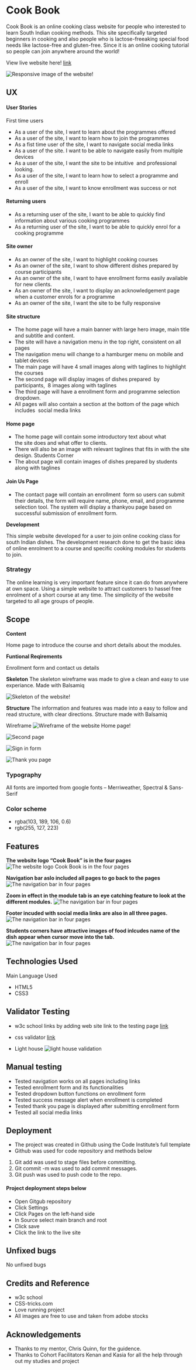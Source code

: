 # Cook Book
Cook Book is an online cooking class website for people who interested to learn South Indian cooking methods. This site specifically targeted beginners in cooking and also people who is lactose-freeaking special food needs like lactose-free and gluten-free. Since it is an online cooking tutorial so people can join anywhere around the world!


View live website here! <a href="https://minumthomas.github.io/CookBook/">link</a>

![Responsive image of the website!](/assets/image/responsive%20image%20readme.png "responsive image of the website")
## UX

#### User Stories
First time users
- As a user of the site, I want to learn about the programmes offered 
- As a user of the site, I want to learn how to join the programmes 
- As a fist time user of the site, I want to navigate social media links 
- As a user of the site. I want to be able to navigate easily from multiple devices 
- As a user of the site, I want the site to be intuitive  and professional looking.
- As a user of the site, I want to learn how to select a programme and enroll 
- As a user of the site, I want to know enrollment was success or not 

#### Returning users

- As a returning user of the site, I want to be able to quickly find information about various cooking programmes 
- As a returning user of the site, I want to be able to quickly enrol for a cooking programme 

#### Site owner

- As an owner of the site, I want to highlight cooking courses  
- As an owner of the site, I want to show different dishes prepared by course participants
- As an owner of the site, I want to have enrollment forms easily available for new clients.
- As an owner of the site, I want to display an acknowledgement page when a customer enrols for a programme 
- As an owner of the site, I want the site to be fully responsive 
 
#### Site structure

- The home page will have a main banner with large hero image, main title and subtitle and content. 
- The site will have a navigation menu in the top right, consistent on all pages
- The navigation menu will change to a hamburger menu on mobile and tablet devices 
- The main page will have 4 small images along with taglines to highlight the courses 
- The second page will display images of dishes prepared  by participants,  8 images along with taglines 
- The third page will have a enrollment form and programme selection dropdown. 
 
- All pages will also contain a section at the bottom of the page which includes  social media links
#### Home page
- The home page will contain some introductory text about what the site does and what offer to clients.
 
- There will also be an image with relevant taglines that fits in with the site design.
Students Corner
- The about page will contain images of dishes prepared by students along with taglines
#### Join Us Page
- The contact page will contain an enrollment  form so users can submit their details, the form will require name, phone, email, and programme selection tool. The system will display a thankyou page based on successful submission of enrollment form.



**Development**

This simple website developed for a user to join online cooking class for south Indian dishes. The development research done to get the basic idea of online enrolment to a course and specific cooking modules for students to join.

### Strategy
The online learning is very important feature since it can do from anywhere at own space. Using a simple website to attract customers to hassel free enrolment of a short course at any time. The simplicity of the website targeted to all age groups of people.


## Scope

__Content__

Home page to introduce the course and short details about the modules. 

__Funtional Reqirements__

Enrollment form and contact us details


**Skeleton**
The skeleton wireframe was made to give a clean and easy to use experiance.
Made with Balsamiq

![Skeleton of the website!](/assets/image/skeleton.png)


**Structure**
The information and features was made into a easy to follow and read structure, with clear directions.
Structure made with Balsamiq

Wireframe 
![Wireframe of the website Home page!](/assets/image/Home%20Page.png  "wireframe of home page")

![Second page](/assets/image/Students%20Corner.png "wireframe of food image page")

![Sign in form](/assets/image/Form%20.png  "wireframe of home page")

![Thank you page](/assets/image/Thankyou%20Page.png "wireframe of home page")




### Typography

All fonts are imported from google fonts – Merriweather, Spectral & Sans- Serif
 



### Color scheme

- rgba(103, 189, 106, 0.6)
- rgb(255, 127, 223)

## Features

**The website logo “Cook Book” is in the four pages**
![The website logo Cook Book is in the four pages](/assets/image/logo%20and%20nav%20bar.png "image of home page")

**Navigation bar aslo included all pages to go back to the pages**
![The navigation bar in four pages](/assets/image/nav%20bar.png "image of navigation page")

**Zoom in effect in the module tab is an eye catching feature to look at the different modules.**
![The navigation bar in four pages](/assets/image/formP.png "image of form page")

**Footer incuded with social media links are also in all three pages.** 
![The navigation bar in four pages](/assets/image/footer.png "image of social media links")

**Students corners have attractive images of food inlcudes name of the dish appear when cursor move into the tab.**
![The navigation bar in four pages](/assets/image/thanksP.png "image of thank you page")



## Technologies Used

Main Language Used
- HTML5
- CSS3

## Validator Testing

- w3c school links by adding web site link to the testing page
<a href="https://validator.w3.org/nu/?doc=https%3A%2F%2Fminumthomas.github.io%2FCookBook%2Fjoinus.html">link</a>

- css validator
<a href="https://jigsaw.w3.org/css-validator/validator?uri=https%3A%2F%2Fminumthomas.github.io%2FCookBook%2Fassets%2Fcss%2Fstyle.css&profile=css3svg&usermedium=all&warning=1&vextwarning=&lang=en">link</a>

- Light house
![light house validation](/assets/image/lighthouse.png "image of light house validator")

## Manual testing
- Tested navigation works on all pages including links 
- Tested enrollment form and its functionalities 
- Tested dropdown button functions on enrollment form 
- Tested success message alert when enrollment is completed 
- Tested thank you page is displayed after submitting enrollment form 
- Tested all social media links 


## Deployment
- The project was created in Github using the Code Institute’s full template
- Github was used for code repository and methods below 
1. Git add was used to stage files before committing.
2. Git commit -m was used to add commit messages.
3. Git push was used to push code to the repo.
 
#### Project deployment steps below

- Open Gitgub repository
- Click Settings
- Click Pages on the left-hand side
- In Source select main branch and root
- Click save
- Click the link to the live site

## Unfixed bugs
No unfixed bugs

## Credits and Reference

- w3c school 
- CSS-tricks.com
- Love running project 
- All images are free to use and taken from adobe stocks


## Acknowledgements

- Thanks to my mentor, Chris Quinn, for the guidence.
- Thanks to Cohort Facilitators Kenan and Kasia for all the help through out my studies and project
